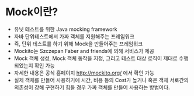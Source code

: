 # Mock이란?
- 유닛 테스트를 위한 Java mocking framework
- 자바 단위테스트에서 가짜 객체를 지원해주는 프레임워크
- 즉, 단위 테스트를 하기 위해 Mock을 만들어주는 프레임워크
- Mockito는 Szczepan Faber and friends에 의해 서비스가 제공
- Mock 객체 생성, Mock 객체 동작을 지정, 그리고 테스트 대상 로직이 제대로 수행 되었는지 확인 가능
- 자세한 내용은 공식 홈페이지 http://mockito.org/ 에서 확인 가능
- 실제 객체를 만들어 사용하기에 시간, 비용 등의 Cost가 높거나 혹은 객체 서로간의 의존성이 강해 구현하기 힘들 경우 가짜 객체를 만들어 사용하는 방법이다.
